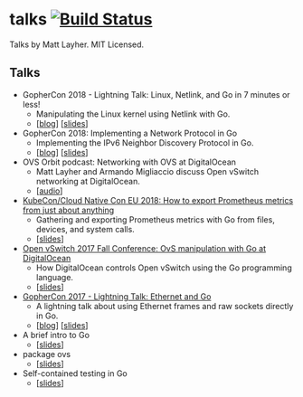 talks [![Build Status](https://travis-ci.org/mdlayher/talks.svg?branch=master)](https://travis-ci.org/mdlayher/talks)
=====

Talks by Matt Layher. MIT Licensed.

Talks
-----

- GopherCon 2018 - Lightning Talk: Linux, Netlink, and Go in 7 minutes or less!
  - Manipulating the Linux kernel using Netlink with Go.
  -  [[blog](https://medium.com/@mdlayher/linux-netlink-and-go-part-1-netlink-4781aaeeaca8)] [[slides](https://github.com/mdlayher/talks/blob/master/gophercon2018/linux-netlink-and-go.pdf)]
- GopherCon 2018: Implementing a Network Protocol in Go
  - Implementing the IPv6 Neighbor Discovery Protocol in Go.
  -  [[blog](https://about.sourcegraph.com/go/gophercon-2018-implementing-a-network-protocol-in-go/)] [[slides](https://github.com/mdlayher/talks/blob/master/gophercon2018/implementing-a-network-protocol-in-go.pdf)]
- OVS Orbit podcast: Networking with OVS at DigitalOcean
  - Matt Layher and Armando Migliaccio discuss Open vSwitch networking at DigitalOcean.
  - [[audio](https://ovsorbit.org/#e61)]
- [KubeCon/Cloud Native Con EU 2018: How to export Prometheus metrics from just about anything](https://www.youtube.com/watch?v=Zk09Mbu0YQk)
  - Gathering and exporting Prometheus metrics with Go from files, devices, and system calls.
  -  [[slides](https://github.com/mdlayher/talks/blob/master/cnceu2018/htepmfjaa/how-to-export-prometheus-metrics-from-just-about-anything.pdf)]
- [Open vSwitch 2017 Fall Conference: OvS manipulation with Go at DigitalOcean](https://www.youtube.com/watch?v=45PpBbqB2Z0)
  - How DigitalOcean controls Open vSwitch using the Go programming language.
  -  [[slides](https://github.com/mdlayher/talks/blob/master/ovscon2017/ovs-manipulation-with-go-at-digitalocean.pdf)]
- [GopherCon 2017 - Lightning Talk: Ethernet and Go](https://www.youtube.com/watch?v=DgNiktCFuBg)
  - A lightning talk about using Ethernet frames and raw sockets directly in Go.
  -  [[blog](https://medium.com/@mdlayher/network-protocol-breakdown-ethernet-and-go-de985d726cc1)] [[slides](http://go-talks.appspot.com/github.com/mdlayher/talks/gophercon2017/ethernet-and-go/ethernet-and-go.slide#1)]
- A brief intro to Go
  -  [[slides](http://go-talks.appspot.com/github.com/mdlayher/talks/misc/a-brief-intro-to-go/a-brief-intro-to-go.slide)]
- package ovs
  -  [[slides](http://go-talks.appspot.com/github.com/mdlayher/talks/misc/package-ovs/package-ovs.slide)]
- Self-contained testing in Go
  -  [[slides](http://go-talks.appspot.com/github.com/mdlayher/talks/misc/self-contained-testing-in-go/self-contained-testing-in-go.slide)]